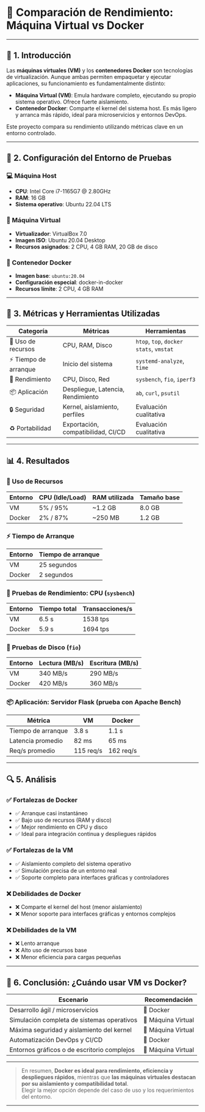 # 🧪 Comparación de Rendimiento: Máquina Virtual vs Docker

---

## 📖 1. Introducción

Las **máquinas virtuales (VM)** y los **contenedores Docker** son tecnologías de virtualización. Aunque ambas permiten empaquetar y ejecutar aplicaciones, su funcionamiento es fundamentalmente distinto:

- **Máquina Virtual (VM)**: Emula hardware completo, ejecutando su propio sistema operativo. Ofrece fuerte aislamiento.
- **Contenedor Docker**: Comparte el kernel del sistema host. Es más ligero y arranca más rápido, ideal para microservicios y entornos DevOps.

Este proyecto compara su rendimiento utilizando métricas clave en un entorno controlado.

---

## 🧰 2. Configuración del Entorno de Pruebas

### 💻 Máquina Host

- **CPU**: Intel Core i7-1165G7 @ 2.80GHz  
- **RAM**: 16 GB  
- **Sistema operativo**: Ubuntu 22.04 LTS  

### 🧱 Máquina Virtual

- **Virtualizador**: VirtualBox 7.0  
- **Imagen ISO**: Ubuntu 20.04 Desktop  
- **Recursos asignados**: 2 CPU, 4 GB RAM, 20 GB de disco  

### 🐳 Contenedor Docker

- **Imagen base**: `ubuntu:20.04`  
- **Configuración especial**: docker-in-docker  
- **Recursos límite**: 2 CPU, 4 GB RAM  

---

## 🧪 3. Métricas y Herramientas Utilizadas

| Categoría            | Métricas                             | Herramientas                      |
|----------------------|--------------------------------------|-----------------------------------|
| 🔧 Uso de recursos    | CPU, RAM, Disco                      | `htop`, `top`, `docker stats`, `vmstat` |
| ⚡ Tiempo de arranque | Inicio del sistema                   | `systemd-analyze`, `time`         |
| 🚀 Rendimiento        | CPU, Disco, Red                      | `sysbench`, `fio`, `iperf3`       |
| 📦 Aplicación         | Despliegue, Latencia, Rendimiento    | `ab`, `curl`, `psutil`            |
| 🔒 Seguridad          | Kernel, aislamiento, perfiles        | Evaluación cualitativa            |
| ♻️ Portabilidad       | Exportación, compatibilidad, CI/CD   | Evaluación cualitativa            |

---

## 📊 4. Resultados

### 🔧 Uso de Recursos

| Entorno     | CPU (Idle/Load) | RAM utilizada | Tamaño base |
|-------------|------------------|----------------|-------------|
| VM          | 5% / 95%         | ~1.2 GB        | 8.0 GB      |
| Docker      | 2% / 87%         | ~250 MB        | 1.2 GB      |

### ⚡ Tiempo de Arranque

| Entorno     | Tiempo de arranque |
|-------------|--------------------|
| VM          | 25 segundos        |
| Docker      | 2 segundos         |

### 🚀 Pruebas de Rendimiento: CPU (`sysbench`)

| Entorno     | Tiempo total | Transacciones/s |
|-------------|--------------|-----------------|
| VM          | 6.5 s        | 1538 tps        |
| Docker      | 5.9 s        | 1694 tps        |

### 🚀 Pruebas de Disco (`fio`)

| Entorno     | Lectura (MB/s) | Escritura (MB/s) |
|-------------|----------------|------------------|
| VM          | 340 MB/s       | 290 MB/s         |
| Docker      | 420 MB/s       | 360 MB/s         |

### 📦 Aplicación: Servidor Flask (prueba con Apache Bench)

| Métrica           | VM           | Docker        |
|-------------------|--------------|---------------|
| Tiempo de arranque| 3.8 s        | 1.1 s         |
| Latencia promedio | 82 ms        | 65 ms         |
| Req/s promedio    | 115 req/s    | 162 req/s     |

---

## 🔍 5. Análisis

### ✅ Fortalezas de Docker

- ✅ Arranque casi instantáneo  
- ✅ Bajo uso de recursos (RAM y disco)  
- ✅ Mejor rendimiento en CPU y disco  
- ✅ Ideal para integración continua y despliegues rápidos  

### ✅ Fortalezas de la VM

- ✅ Aislamiento completo del sistema operativo  
- ✅ Simulación precisa de un entorno real  
- ✅ Soporte completo para interfaces gráficas y controladores  

### ❌ Debilidades de Docker

- ❌ Comparte el kernel del host (menor aislamiento)  
- ❌ Menor soporte para interfaces gráficas y entornos complejos  

### ❌ Debilidades de la VM

- ❌ Lento arranque  
- ❌ Alto uso de recursos base  
- ❌ Menor eficiencia para cargas pequeñas  

---

## 🧠 6. Conclusión: ¿Cuándo usar VM vs Docker?

| Escenario                                       | Recomendación     |
|-------------------------------------------------|--------------------|
| Desarrollo ágil / microservicios               | 🐳 Docker           |
| Simulación completa de sistemas operativos     | 🧱 Máquina Virtual  |
| Máxima seguridad y aislamiento del kernel      | 🧱 Máquina Virtual  |
| Automatización DevOps y CI/CD                  | 🐳 Docker           |
| Entornos gráficos o de escritorio complejos    | 🧱 Máquina Virtual  |

---

> En resumen, **Docker es ideal para rendimiento, eficiencia y despliegues rápidos**, mientras que **las máquinas virtuales destacan por su aislamiento y compatibilidad total**.  
> Elegir la mejor opción depende del caso de uso y los requerimientos del entorno.

---



